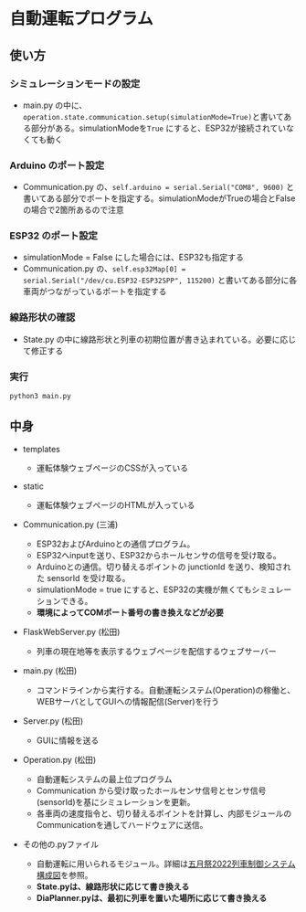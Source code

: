 # 自動運転プログラム
## 使い方
### シミュレーションモードの設定
- main.py の中に、`operation.state.communication.setup(simulationMode=True)`と書いてある部分がある。simulationModeを`True` にすると、ESP32が接続されていなくても動く

### Arduino のポート設定
- Communication.py の、`self.arduino = serial.Serial("COM8", 9600)` と書いてある部分でポートを指定する。simulationModeがTrueの場合とFalseの場合で2箇所あるので注意

### ESP32 のポート設定
- simulationMode = False にした場合には、ESP32も指定する
-  Communication.py の、`self.esp32Map[0] = serial.Serial("/dev/cu.ESP32-ESP32SPP", 115200)` と書いてある部分に各車両がつながっているポートを指定する

### 線路形状の確認
- State.py の中に線路形状と列車の初期位置が書き込まれている。必要に応じて修正する

### 実行
```
python3 main.py
```

## 中身
- templates
  - 運転体験ウェブページのCSSが入っている

- static
  - 運転体験ウェブページのHTMLが入っている

- Communication.py (三浦)
  - ESP32およびArduinoとの通信プログラム。
  - ESP32へinputを送り、ESP32からホールセンサの信号を受け取る。
  - Arduinoとの通信。切り替えるポイントの junctionId を送り、検知された sensorId を受け取る。
  - simulationMode = true にすると、ESP32の実機が無くてもシミュレーションできる。
  - **環境によってCOMポート番号の書き換えなどが必要**
- FlaskWebServer.py (松田)
  - 列車の現在地等を表示するウェブページを配信するウェブサーバー
- main.py (松田)
  - コマンドラインから実行する。自動運転システム(Operation)の稼働と、WEBサーバとしてGUIへの情報配信(Server)を行う
- Server.py (松田)
  - GUIに情報を送る
- Operation.py (松田)
  - 自動運転システムの最上位プログラム
  - Communication から受け取ったホールセンサ信号とセンサ信号(sensorId)を基にシミュレーションを更新。
  - 各車両の速度指令と、切り替えるポイントを計算し、内部モジュールのCommunicationを通してハードウェアに送信。
- その他の.pyファイル
  - 自動運転に用いられるモジュール。詳細は[五月祭2022列車制御システム構成図](https://docs.google.com/presentation/d/1fT75t7o4gi9V8cbwn1BwtUComzHEs0q3-pRfCk-om7c/edit?usp=sharing)を参照。
  - **State.pyは、線路形状に応じて書き換える**
  - **DiaPlanner.pyは、最初に列車を置いた場所に応じて書き換える**
